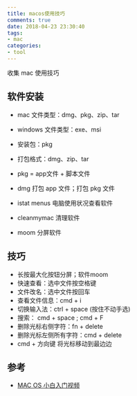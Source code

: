 ```yaml
---
title: macos使用技巧
comments: true
date: 2018-04-23 23:30:40
tags:
- mac
categories:
- tool
---
```


收集 mac 使用技巧
<!-- more -->

## 软件安装
- mac 文件类型：dmg、pkg、zip、tar
- windows 文件类型：exe、msi
- 安装包：pkg
- 打包格式：dmg、zip、tar
- pkg = app文件 + 脚本文件
- dmg 打包 app 文件；打包 pkg 文件

- istat menus 电脑使用状况查看软件
- cleanmymac 清理软件
- moom 分屏软件

## 技巧
- 长按最大化按钮分屏；软件moom
- 快速查看：选中文件按空格键
- 文件改名：选中文件按回车
- 查看文件信息：cmd + i
- 切换输入法：ctrl + space (按住不动手选)
- 搜索： cmd + space ; cmd + F
- 删除光标右侧字符：fn + delete
- 删除光标左侧所有字符：cmd + delete
- cmd + 方向键 将光标移动到最边边



## 参考
- [MAC OS 小白入门视频](https://www.youtube.com/watch?v=pMmuk9bthUE)
